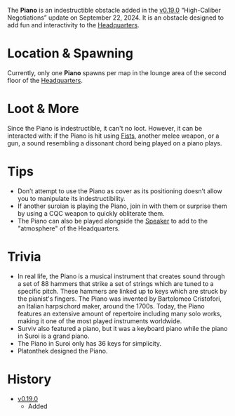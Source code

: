 The **Piano** is an indestructible obstacle added in the [v0.19.0](https://github.com/HasangerGames/suroi/releases/tag/v0.19.0) “High-Caliber Negotiations” update on September 22, 2024. It is an obstacle designed to add fun and interactivity to the [Headquarters](/buildings/headquarters).

# Location & Spawning  
Currently, only one **Piano** spawns per map in the lounge area of the second floor of the [Headquarters](/buildings/headquarters). 

# Loot & More  
Since the Piano is indestructible, it can't no loot. However, it can be interacted with: if the Piano is hit using [Fists](/weapons/melee/fists), another melee weapon, or a gun, a sound resembling a dissonant chord being played on a piano plays.

# Tips  
- Don’t attempt to use the Piano as cover as its positioning doesn’t allow you to manipulate its indestructibility. 
- If another suroian is playing the Piano, join in with them or surprise them by using a CQC weapon to quickly obliterate them.
- The Piano can also be played alongside the [Speaker](/obstacles/speaker) to add to the "atmosphere" of the Headquarters.

# Trivia  
- In real life, the Piano is a musical instrument that creates sound through a set of 88 hammers that strike a set of strings which are tuned to a specific pitch. These hammers are linked up to keys which are struck by the pianist's fingers. The Piano was invented by Bartolomeo Cristofori, an Italian harpsichord maker, around the 1700s. Today, the Piano features an extensive amount of repertoire including many solo works, making it one of the most played instruments worldwide.
- Surviv also featured a piano, but it was a keyboard piano while the piano in Suroi is a grand piano.
- The Piano in Suroi only has 36 keys for simplicity.
- Platonthek designed the Piano. 

# History  
- [v0.19.0](https://github.com/HasangerGames/suroi/releases/tag/v0.19.0)  
  - Added  
